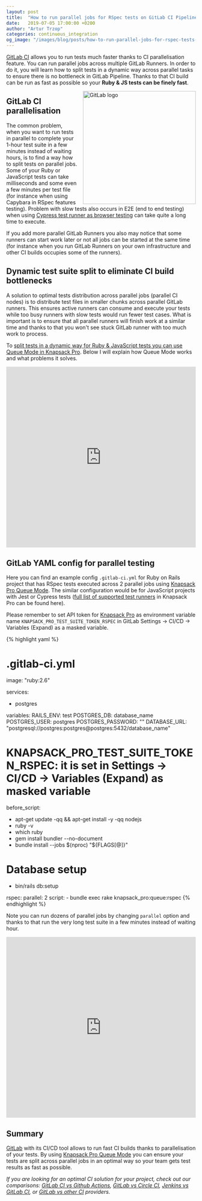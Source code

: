 ```yaml
---
layout: post
title:  "How to run parallel jobs for RSpec tests on GitLab CI Pipeline and speed up Ruby & JavaScript testing"
date:   2019-07-05 17:00:00 +0200
author: "Artur Trzop"
categories: continuous_integration
og_image: "/images/blog/posts/how-to-run-parallel-jobs-for-rspec-tests-on-gitlab-ci-pipeline-and-speed-up-ruby-javascript-testing/gitlab.jpeg"
---
```


[GitLab CI](https://knapsackpro.com/ci_servers/gitlab-ci?utm_source=docs_knapsackpro&utm_medium=blog_post&utm_campaign=how-to-run-parallel-jobs-for-rspec-tests-on-gitlab-ci-pipeline-and-speed-up-ruby-javascript-testing) allows you to run tests much faster thanks to CI parallelisation feature. You can run parallel jobs across multiple GitLab Runners. In order to do it, you will learn how to split tests in a dynamic way across parallel tasks to ensure there is no bottleneck in GitLab Pipeline. Thanks to that CI build can be run as fast as possible so your <strong>Ruby & JS tests can be finely fast</strong>.

<img src="/images/blog/posts/how-to-run-parallel-jobs-for-rspec-tests-on-gitlab-ci-pipeline-and-speed-up-ruby-javascript-testing/gitlab.jpeg" style="width:300px;margin-left: 15px;float:right;" alt="GitLab logo" />

## GitLab CI parallelisation

The common problem, when you want to run tests in parallel to complete your 1-hour test suite in a few minutes instead of waiting hours, is to find a way how to split tests on parallel jobs. Some of your Ruby or JavaScript tests can take milliseconds and some even a few minutes per test file (for instance when using Capybara in RSpec features testing). Problem with slow tests also occurs in E2E (end to end testing) when using [Cypress test runner as browser testing](/2019/cypress-parallel-testing-with-jenkins-pipeline-stages) can take quite a long time to execute.

If you add more parallel GitLab Runners you also may notice that some runners can start work later or not all jobs can be started at the same time (for instance when you run GitLab Runners on your own infrastructure and other CI builds occupies some of the runners).

## Dynamic test suite split to eliminate CI build bottlenecks

A solution to optimal tests distribution across parallel jobs (parallel CI nodes) is to distribute test files in smaller chunks across parallel GitLab runners. This ensures active runners can consume and execute your tests while too busy runners with slow tests would run fewer test cases. What is important is to ensure that all parallel runners will finish work at a similar time and thanks to that you won't see stuck GitLab runner with too much work to process.

To [split tests in a dynamic way for Ruby & JavaScript tests you can use Queue Mode in Knapsack Pro](https://knapsackpro.com?utm_source=docs_knapsackpro&utm_medium=blog_post&utm_campaign=how-to-run-parallel-jobs-for-rspec-tests-on-gitlab-ci-pipeline-and-speed-up-ruby-javascript-testing). Below I will explain how Queue Mode works and what problems it solves.

<iframe style="width: 100%; max-width: 853; height: 480px" src="https://www.youtube.com/embed/hUEB1XDKEFY" frameborder="0" allow="accelerometer; autoplay; encrypted-media; gyroscope; picture-in-picture" allowfullscreen></iframe>

## GitLab YAML config for parallel testing

Here you can find an example config `.gitlab-ci.yml` for Ruby on Rails project that has RSpec tests executed across 2 parallel jobs using [Knapsack Pro Queue Mode](https://knapsackpro.com?utm_source=docs_knapsackpro&utm_medium=blog_post&utm_campaign=how-to-run-parallel-jobs-for-rspec-tests-on-gitlab-ci-pipeline-and-speed-up-ruby-javascript-testing). The similar configuration would be for JavaScript projects with Jest or Cypress tests ([full list of supported test runners](/integration/) in Knapsack Pro can be found here).

Please remember to set API token for [Knapsack Pro](https://knapsackpro.com?utm_source=docs_knapsackpro&utm_medium=blog_post&utm_campaign=how-to-run-parallel-jobs-for-rspec-tests-on-gitlab-ci-pipeline-and-speed-up-ruby-javascript-testing) as environment variable name `KNAPSACK_PRO_TEST_SUITE_TOKEN_RSPEC` in GitLab Settings -> CI/CD -> Variables (Expand) as a masked variable.

{% highlight yaml %}
# .gitlab-ci.yml
image: "ruby:2.6"

services:
  - postgres

variables:
  RAILS_ENV: test
  POSTGRES_DB: database_name
  POSTGRES_USER: postgres
  POSTGRES_PASSWORD: ""
  DATABASE_URL: "postgresql://postgres:postgres@postgres:5432/database_name"
  # KNAPSACK_PRO_TEST_SUITE_TOKEN_RSPEC: it is set in Settings -> CI/CD -> Variables (Expand) as masked variable

before_script:
  - apt-get update -qq && apt-get install -y -qq nodejs
  - ruby -v
  - which ruby
  - gem install bundler --no-document
  - bundle install --jobs $(nproc)  "${FLAGS[@]}"

  # Database setup
  - bin/rails db:setup

rspec:
  parallel: 2
  script:
    - bundle exec rake knapsack_pro:queue:rspec
{% endhighlight %}

Note you can run dozens of parallel jobs by changing `parallel` option and thanks to that run the very long test suite in a few minutes instead of waiting hour.

<iframe style="width: 100%; max-width: 853; height: 480px" src="https://www.youtube.com/embed/Td0IKEYn4Zk" frameborder="0" allow="accelerometer; autoplay; encrypted-media; gyroscope; picture-in-picture" allowfullscreen></iframe>

## Summary

[GitLab](https://knapsackpro.com/ci_servers/gitlab-ci?utm_source=docs_knapsackpro&utm_medium=blog_post&utm_campaign=how-to-run-parallel-jobs-for-rspec-tests-on-gitlab-ci-pipeline-and-speed-up-ruby-javascript-testing) with its CI/CD tool allows to run fast CI builds thanks to parallelisation of your tests. By using [Knapsack Pro Queue Mode](https://knapsackpro.com?utm_source=docs_knapsackpro&utm_medium=blog_post&utm_campaign=how-to-run-parallel-jobs-for-rspec-tests-on-gitlab-ci-pipeline-and-speed-up-ruby-javascript-testing) you can ensure your tests are split across parallel jobs in an optimal way so your team gets test results as fast as possible.

<i>If you are looking for an optimal CI solution for your project, check out our comparisons: [GitLab CI vs Github Actions](https://knapsackpro.com/ci_comparisons/gitlab-ci/vs/github-actions?utm_source=docs_knapsackpro&utm_medium=blog_post&utm_campaign=how-to-run-parallel-jobs-for-rspec-tests-on-gitlab-ci-pipeline-and-speed-up-ruby-javascript-testing), [GitLab vs Circle CI](https://knapsackpro.com/ci_comparisons/gitlab-ci/vs/circle-ci?utm_source=docs_knapsackpro&utm_medium=blog_post&utm_campaign=how-to-run-parallel-jobs-for-rspec-tests-on-gitlab-ci-pipeline-and-speed-up-ruby-javascript-testing), [Jenkins vs GitLab CI](https://knapsackpro.com/ci_comparisons/jenkins/vs/gitlab-ci?utm_source=docs_knapsackpro&utm_medium=blog_post&utm_campaign=how-to-run-parallel-jobs-for-rspec-tests-on-gitlab-ci-pipeline-and-speed-up-ruby-javascript-testing), or [GitLab vs other CI](https://knapsackpro.com/ci_comparisons?utm_source=docs_knapsackpro&utm_medium=blog_post&utm_campaign=how-to-run-parallel-jobs-for-rspec-tests-on-gitlab-ci-pipeline-and-speed-up-ruby-javascript-testing#gitlab-ci) providers.</i>
